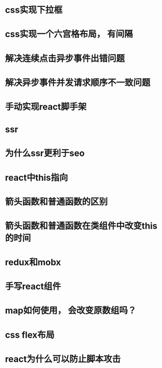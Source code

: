 # css实现下拉框
# css实现一个六宫格布局， 有间隔
# 解决连续点击异步事件出错问题
# 解决异步事件并发请求顺序不一致问题
# 手动实现react脚手架
# ssr
# 为什么ssr更利于seo
# react中this指向
# 箭头函数和普通函数的区别
# 箭头函数和普通函数在类组件中改变this的时间
# redux和mobx
# 手写react组件
# map如何使用， 会改变原数组吗？
# css flex布局
# react为什么可以防止脚本攻击
